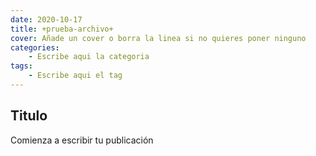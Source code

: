 ```yaml
---
date: 2020-10-17
title: +prueba-archivo+
cover: Añade un cover o borra la linea si no quieres poner ninguno
categories: 
    - Escribe aqui la categoria
tags:
    - Escribe aqui el tag
---
```



## Titulo

Comienza a escribir tu publicación

